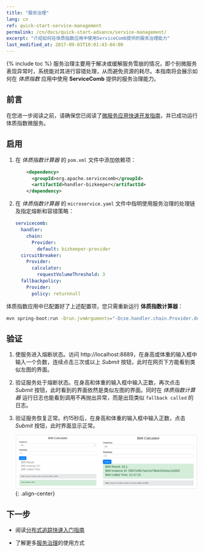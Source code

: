 ```yaml
---
title: "服务治理"
lang: cn
ref: quick-start-service-management
permalink: /cn/docs/quick-start-advance/service-management/
excerpt: "介绍如何在体质指数应用中使用ServiceComb提供的服务治理能力"
last_modified_at: 2017-09-03T10:01:43-04:00
---
```


{% include toc %}
服务治理主要用于解决或缓解服务雪崩的情况，即个别微服务表现异常时，系统能对其进行容错处理，从而避免资源的耗尽。本指南将会展示如何在 *体质指数* 应用中使用 **ServiceComb** 提供的服务治理能力。

## 前言

在您进一步阅读之前，请确保您已阅读了[微服务应用快速开发指南](/cn/docs/quick-start-bmi/)，并已成功运行体质指数微服务。

## 启用

1. 在 *体质指数计算器* 的 `pom.xml` 文件中添加依赖项：

   ```xml
       <dependency>
         <groupId>org.apache.servicecomb</groupId>
         <artifactId>handler-bizkeeper</artifactId>
       </dependency>
   ```

2. 在 *体质指数计算器* 的 `microservice.yaml` 文件中指明使用服务治理的处理链及指定熔断和容错策略：

   ```yaml
   servicecomb:
     handler:
       chain:
         Provider:
           default: bizkeeper-provider
     circuitBreaker:
       Provider:
         calculator:
           requestVolumeThreshold: 3
     fallbackpolicy:
       Provider:
         policy: returnnull
   ```

体质指数应用中已配置好了上述配置项，您只需重新运行 **体质指数计算器**：

```bash
mvn spring-boot:run -Drun.jvmArguments="-Dcse.handler.chain.Provider.default=bizkeeper-provider -Dcse.circuitBreaker.Provider.calculator.requestVolumeThreshold=3 -Dcse.fallbackpolicy.Provider.policy=returnnull"
```

## 验证

1. 使服务进入熔断状态。访问 <a>http://localhost:8889</a>，在身高或体重的输入框中输入一个负数，连续点击三次或以上 *Submit* 按钮，此时在网页下方能看到类似左图的界面。

2. 验证服务处于熔断状态。在身高和体重的输入框中输入正数，再次点击 *Submit* 按钮，此时看到的界面依然是类似左图的界面。同时在 *体质指数计算器* 运行日志也能看到调用不再抛出异常，而是出现类似 `fallback called` 的日志。

3. 验证服务恢复正常。约15秒后，在身高和体重的输入框中输入正数，点击 *Submit* 按钮，此时界面显示正常。

   ![服务治理效果](/assets/images/service-management-result.png){: .align-center}

## 下一步

* 阅读[分布式追踪快速入门指南](/cn/docs/quick-start-advance/distributed-tracing/)

* 了解更多[服务治理](/cn/users/service-configurations/)的使用方式

